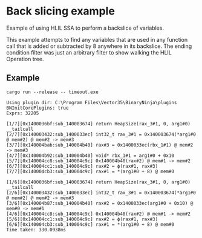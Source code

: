 # Back slicing example

Example of using HLIL SSA to perform a backslice of variables. 

This example attempts to find any variables that are used in any function call
that is added or subtracted by 8 anywhere in its backslice. The ending 
condition filter was just an arbitrary filter to show walking the HLIL 
Operation tree.

## Example

```
cargo run --release -- timeout.exe
```

```
Using plugin dir: C:\Program Files\Vector35\BinaryNinja\plugins
BNInitCorePlugins: true
Exprs: 32205

[1/7][0x1400036bf:sub_140003674] return HeapSize(rax_3#1, 0, arg1#0) __tailcall 
[2/7][0x140003432:sub_1400033ec] int32_t rax_3#1 = 0x140003674(*arg1#0 @ mem#2) @ mem#2 -> mem#3 
[3/7][0x140004bab:sub_140004b40] rax#3 = 0x1400033ec(rbx_1#1) @ mem#2 -> mem#3 
[4/7][0x140004b92:sub_140004b40] void* rbx_1#1 = arg1#0 + 0x10 
[5/7][0x140004cc8:sub_140004c9c] 0x140004b40(rax#2) @ mem#1 -> mem#2 
[6/7][0x140004cc1:sub_140004c9c] rax#2 = ϕ(rax#1, rax#3) 
[7/7][0x140004cb3:sub_140004c9c] rax#1 = *(arg1#0 + 8) @ mem#0 

[1/6][0x1400036bf:sub_140003674] return HeapSize(rax_3#1, 0, arg1#0) __tailcall 
[2/6][0x140003432:sub_1400033ec] int32_t rax_3#1 = 0x140003674(*arg1#0 @ mem#2) @ mem#2 -> mem#3 
[3/6][0x140004b87:sub_140004b40] rax#2 = 0x1400033ec(arg1#0 + 0x10) @ mem#0 -> mem#1 
[4/6][0x140004cc8:sub_140004c9c] 0x140004b40(rax#2) @ mem#1 -> mem#2 
[5/6][0x140004cc1:sub_140004c9c] rax#2 = ϕ(rax#1, rax#3) 
[6/6][0x140004cb3:sub_140004c9c] rax#1 = *(arg1#0 + 8) @ mem#0 
Time taken: 330.0938ms
```

